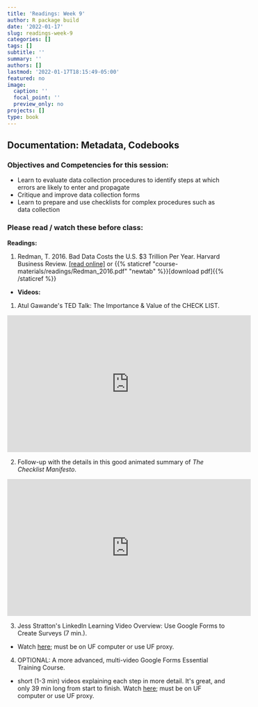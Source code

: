 ```yaml
---
title: 'Readings: Week 9'
author: R package build
date: '2022-01-17'
slug: readings-week-9
categories: []
tags: []
subtitle: ''
summary: ''
authors: []
lastmod: '2022-01-17T18:15:49-05:00'
featured: no
image:
  caption: ''
  focal_point: ''
  preview_only: no
projects: []
type: book
---
```



## Documentation: Metadata, Codebooks

### Objectives and Competencies for this session:

* Learn to evaluate data collection procedures to identify steps at which errors are likely to enter and propagate 
* Critique and improve data collection forms
* Learn to prepare and use checklists for complex procedures such as data collection
 
  
  

### Please read / watch these before class:
        
**Readings:** 


1.  Redman, T. 2016. Bad Data Costs the U.S. $3 Trillion Per Year. Harvard Business Review.    [[read online]](https://hbr.org/2016/09/bad-data-costs-the-u-s-3-trillion-per-year#:~:text=How%20much%20is%20it%20costing%20you%3F&text=Consider%20this%20figure%3A%20%24136%20billion%20per%20year.&text=But%20here's%20another%20number%3A%20%243.1,the%20US%20alone%2C%20in%202016.) or {{% staticref "course-materials/readings/Redman_2016.pdf" "newtab" %}}[download pdf]{{% /staticref %}}

* **Videos:** 

1. Atul Gawande's TED Talk: The Importance & Value of the CHECK LIST.
<iframe width="560" height="315" src="https://www.youtube.com/embed/55Nc8nccPa0" title="YouTube video player" frameborder="0" allow="accelerometer; autoplay; clipboard-write; encrypted-media; gyroscope; picture-in-picture" allowfullscreen></iframe>



2. Follow-up with the details in this good animated summary of *The Checklist Manifesto*.
<iframe width="560" height="315" src="https://www.youtube.com/embed/bCDmDzIOZ-g" title="YouTube video player" frameborder="0" allow="accelerometer; autoplay; clipboard-write; encrypted-media; gyroscope; picture-in-picture" allowfullscreen></iframe>


3. Jess Stratton's LinkedIn Learning Video Overview: Use Google Forms to Create Surveys (7 min.). 

  * Watch [here](https://www.linkedin.com/learning/google-sheets-advanced-tips-and-tricks/use-google-forms-to-create-surveys?autoAdvance=true&autoSkip=false&autoplay=true&resume=true&u=41282748); must be on UF computer or use UF proxy.  


4. OPTIONAL: A more advanced, multi-video Google Forms Essential Training Course.

  * short (1-3 min) videos explaining each step in more detail. It's great, and only 39 min long from start to finish. Watch [here](https://www.linkedin.com/learning/google-forms-essential-training-2/collect-data-easily-with-google-forms?autoAdvance=true&autoSkip=false&autoplay=true&resume=true&u=41282748); must be on UF computer or use UF proxy.
  